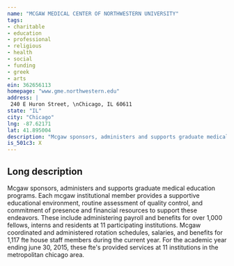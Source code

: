 ```yaml
---
name: "MCGAW MEDICAL CENTER OF NORTHWESTERN UNIVERSITY"
tags:
- charitable
- education
- professional
- religious
- health
- social
- funding
- greek
- arts
ein: 362656113
homepage: "www.gme.northwestern.edu"
address: |
 240 E Huron Street, \nChicago, IL 60611
state: "IL"
city: "Chicago"
lng: -87.62171
lat: 41.895004
description: "Mcgaw sponsors, administers and supports graduate medical education programs. Each mcgaw institutional member provides a supportive educational environment, routine assessment of quality control, and commitment of presence and financial resources to support these endeavors. "
is_501c3: X
---
```


## Long description

Mcgaw sponsors, administers and supports graduate medical education programs. Each mcgaw institutional member provides a supportive educational environment, routine assessment of quality control, and commitment of presence and financial resources to support these endeavors. These include administering payroll and benefits for over 1,000 fellows, interns and residents at 11 participating institutions. Mcgaw coordinated and administered rotation schedules, salaries, and benefits for 1,117 fte house staff members during the current year. For the academic year ending june 30, 2015, these fte's provided services at 11 institutions in the metropolitan chicago area. 
